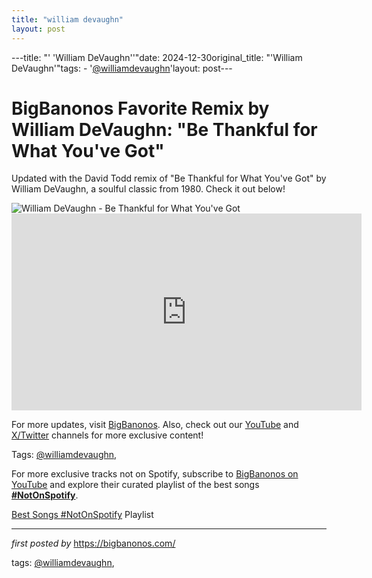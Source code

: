 ```yaml
---
title: "william devaughn"
layout: post
---
```

---title: "' 'William DeVaughn''"date: 2024-12-30original_title: "'William DeVaughn'"tags:  - '[@williamdevaughn](/tags/williamdevaughn/)'layout: post---<!-- Title of the Post --><h1 >BigBanonos Favorite Remix by William DeVaughn: "Be Thankful for What You've Got"</h1> <!-- Introductory Text --><p >Updated with the David Todd remix of "Be Thankful for What You've Got" by William DeVaughn, a soulful classic from 1980. Check it out below!</p> <!-- Featured Image --><div > <img src="https://upload.wikimedia.org/wikipedia/en/5/51/Be_Thankful_For_What_You_Got.jpg" alt="William DeVaughn - Be Thankful for What You've Got" /></div> <!-- YouTube Video Embed --><div > <iframe width="560" height="315" src="https://www.youtube.com/embed/KDTXljIqxRE" frameborder="0" allowfullscreen></iframe></div> <!-- Footer Links --><div > <p>For more updates, visit <a href="https://bigbanonos.com/" target="_blank">BigBanonos</a>. Also, check out our <a href="https://www.youtube.com/[@BigBanonos](/tags/BigBanonos/)" target="_blank">YouTube</a> and <a href="https://x.com/bigbanonos" target="_blank">X/Twitter</a> channels for more exclusive content!</p></div> <!-- Tags --><p >Tags: [@williamdevaughn](/tags/williamdevaughn/),</p><!--Subscribe and Playlist Links--><div>    <p>For more exclusive tracks not on Spotify, subscribe to <a href="https://www.youtube.com/[@BigBanonos](/tags/BigBanonos/)" target="_blank">BigBanonos on YouTube</a> and explore their curated playlist of the best songs <strong>[#NotOnSpotify](/tags/NotOnSpotify/)</strong>.</p>    <p><a href="https://www.youtube.com/playlist?list=PLtuNtuTatqI0kFahUCbtbfenC_ET5O_tr" target="_blank">Best Songs [#NotOnSpotify](/tags/NotOnSpotify/) Playlist<br /></a></p></div><hr /><p><em>first posted by</em> <a href="https://bigbanonos.com/" rel="noopener" target="_new">https://bigbanonos.com/</a></p><p>tags: [@williamdevaughn](/tags/williamdevaughn/),</p>